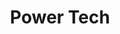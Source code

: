 ---
title: "Power Tech"
url: /ciudad-nueva/power-tech-avenida-doctor-eusebio-ayala/
shop: lámparas
---